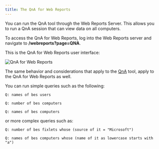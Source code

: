 ```yaml
---
title: The QnA for Web Reports
---
```


You can run the QnA tool through the Web Reports Server.  This allows you to run a QnA session that can view data on all computers.

To access the QnA for Web Reports, log into the Web Reports server and navigate to **/webreports?page=QNA**.

This is the QnA for Web Reports user interface:

![QnA for Web Reports](/static/img/web_reports_qna.jpg)

The same behavior and considerations that apply to the [QnA](./qna.html) tool, apply to the QnA for Web Reports as well.

You can run simple queries such as the following:

```
Q: names of bes users

Q: number of bes computers

Q: names of bes computers
```

or more complex queries such as:

```
Q: number of bes fixlets whose (source of it = "Microsoft")

Q: names of bes computers whose (name of it as lowercase starts with "a")
```